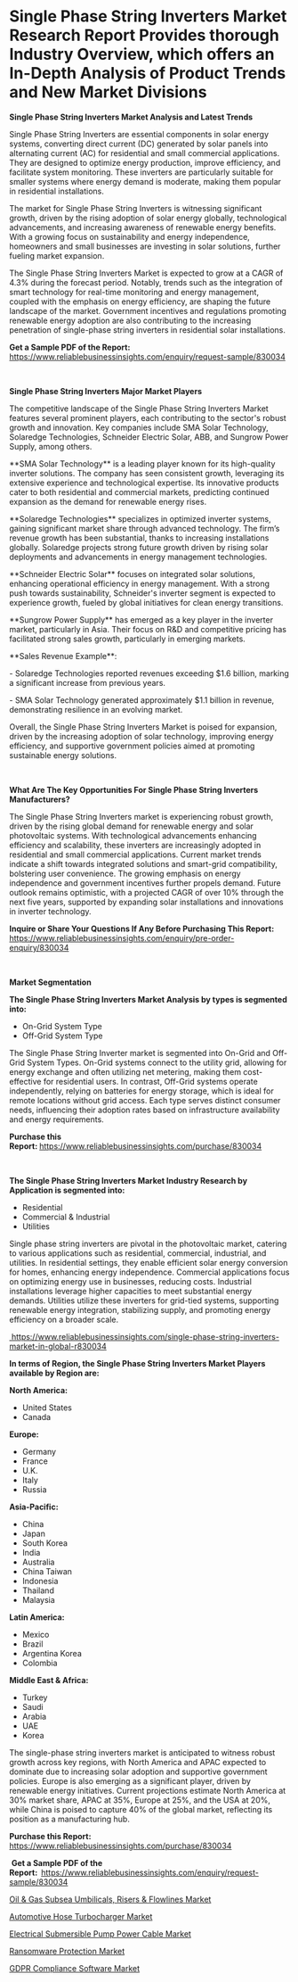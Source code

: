 <p><h1>Single Phase String Inverters Market Research Report Provides thorough Industry Overview, which offers an In-Depth Analysis of Product Trends and New Market Divisions</h1></p><p><strong>Single Phase String Inverters Market Analysis and Latest Trends</strong></p>
<p><p>Single Phase String Inverters are essential components in solar energy systems, converting direct current (DC) generated by solar panels into alternating current (AC) for residential and small commercial applications. They are designed to optimize energy production, improve efficiency, and facilitate system monitoring. These inverters are particularly suitable for smaller systems where energy demand is moderate, making them popular in residential installations.</p><p>The market for Single Phase String Inverters is witnessing significant growth, driven by the rising adoption of solar energy globally, technological advancements, and increasing awareness of renewable energy benefits. With a growing focus on sustainability and energy independence, homeowners and small businesses are investing in solar solutions, further fueling market expansion.</p><p>The Single Phase String Inverters Market is expected to grow at a CAGR of 4.3% during the forecast period. Notably, trends such as the integration of smart technology for real-time monitoring and energy management, coupled with the emphasis on energy efficiency, are shaping the future landscape of the market. Government incentives and regulations promoting renewable energy adoption are also contributing to the increasing penetration of single-phase string inverters in residential solar installations.</p></p>
<p><strong>Get a Sample PDF of the Report:&nbsp;</strong> <a href="https://www.reliablebusinessinsights.com/enquiry/request-sample/830034?utm_campaign=1109&utm_medium=2&utm_source=Github&utm_content=ia&utm_term=08102024&utm_id=single-phase-string-inverters">https://www.reliablebusinessinsights.com/enquiry/request-sample/830034</a></p>
<p>&nbsp;</p>
<p><strong>Single Phase String Inverters Major Market Players</strong></p>
<p><p>The competitive landscape of the Single Phase String Inverters Market features several prominent players, each contributing to the sector's robust growth and innovation. Key companies include SMA Solar Technology, Solaredge Technologies, Schneider Electric Solar, ABB, and Sungrow Power Supply, among others.</p><p>**SMA Solar Technology** is a leading player known for its high-quality inverter solutions. The company has seen consistent growth, leveraging its extensive experience and technological expertise. Its innovative products cater to both residential and commercial markets, predicting continued expansion as the demand for renewable energy rises.</p><p>**Solaredge Technologies** specializes in optimized inverter systems, gaining significant market share through advanced technology. The firm’s revenue growth has been substantial, thanks to increasing installations globally. Solaredge projects strong future growth driven by rising solar deployments and advancements in energy management technologies.</p><p>**Schneider Electric Solar** focuses on integrated solar solutions, enhancing operational efficiency in energy management. With a strong push towards sustainability, Schneider's inverter segment is expected to experience growth, fueled by global initiatives for clean energy transitions.</p><p>**Sungrow Power Supply** has emerged as a key player in the inverter market, particularly in Asia. Their focus on R&D and competitive pricing has facilitated strong sales growth, particularly in emerging markets.</p><p>**Sales Revenue Example**: </p><p>- Solaredge Technologies reported revenues exceeding $1.6 billion, marking a significant increase from previous years.</p><p>- SMA Solar Technology generated approximately $1.1 billion in revenue, demonstrating resilience in an evolving market.</p><p>Overall, the Single Phase String Inverters Market is poised for expansion, driven by the increasing adoption of solar technology, improving energy efficiency, and supportive government policies aimed at promoting sustainable energy solutions.</p></p>
<p>&nbsp;</p>
<p><strong>What Are The Key Opportunities For Single Phase String Inverters Manufacturers?</strong></p>
<p><p>The Single Phase String Inverters market is experiencing robust growth, driven by the rising global demand for renewable energy and solar photovoltaic systems. With technological advancements enhancing efficiency and scalability, these inverters are increasingly adopted in residential and small commercial applications. Current market trends indicate a shift towards integrated solutions and smart-grid compatibility, bolstering user convenience. The growing emphasis on energy independence and government incentives further propels demand. Future outlook remains optimistic, with a projected CAGR of over 10% through the next five years, supported by expanding solar installations and innovations in inverter technology.</p></p>
<p><strong>Inquire or Share Your Questions If Any Before Purchasing This Report:</strong> <a href="https://www.reliablebusinessinsights.com/enquiry/pre-order-enquiry/830034?utm_campaign=1109&utm_medium=2&utm_source=Github&utm_content=ia&utm_term=08102024&utm_id=single-phase-string-inverters">https://www.reliablebusinessinsights.com/enquiry/pre-order-enquiry/830034</a></p>
<p>&nbsp;</p>
<p><strong>Market Segmentation</strong></p>
<p><strong>The Single Phase String Inverters Market Analysis by types is segmented into:</strong></p>
<p><ul><li>On-Grid System Type</li><li>Off-Grid System Type</li></ul></p>
<p><p>The Single Phase String Inverter market is segmented into On-Grid and Off-Grid System Types. On-Grid systems connect to the utility grid, allowing for energy exchange and often utilizing net metering, making them cost-effective for residential users. In contrast, Off-Grid systems operate independently, relying on batteries for energy storage, which is ideal for remote locations without grid access. Each type serves distinct consumer needs, influencing their adoption rates based on infrastructure availability and energy requirements.</p></p>
<p><strong>Purchase this Report:&nbsp;</strong><a href="https://www.reliablebusinessinsights.com/purchase/830034?utm_campaign=1109&utm_medium=2&utm_source=Github&utm_content=ia&utm_term=08102024&utm_id=single-phase-string-inverters">https://www.reliablebusinessinsights.com/purchase/830034</a></p>
<p>&nbsp;</p>
<p><strong>The Single Phase String Inverters Market Industry Research by Application is segmented into:</strong></p>
<p><ul><li>Residential</li><li>Commercial & Industrial</li><li>Utilities</li></ul></p>
<p><p>Single phase string inverters are pivotal in the photovoltaic market, catering to various applications such as residential, commercial, industrial, and utilities. In residential settings, they enable efficient solar energy conversion for homes, enhancing energy independence. Commercial applications focus on optimizing energy use in businesses, reducing costs. Industrial installations leverage higher capacities to meet substantial energy demands. Utilities utilize these inverters for grid-tied systems, supporting renewable energy integration, stabilizing supply, and promoting energy efficiency on a broader scale.</p></p>
<p><a href="https://www.reliablebusinessinsights.com/single-phase-string-inverters-market-in-global-r830034?utm_campaign=1109&utm_medium=2&utm_source=Github&utm_content=ia&utm_term=08102024&utm_id=single-phase-string-inverters">&nbsp;https://www.reliablebusinessinsights.com/single-phase-string-inverters-market-in-global-r830034</a></p>
<p><strong>In terms of Region, the Single Phase String Inverters Market Players available by Region are:</strong></p>
<p>
    <p> <strong> North America: </strong>
        <ul>
            <li>United States</li>
            <li>Canada</li>
        </ul>
        </p> 
    <p> <strong> Europe: </strong>
        <ul>
            <li>Germany</li>
            <li>France</li>
            <li>U.K.</li>
            <li>Italy</li>
            <li>Russia</li>
        </ul>
        </p> 
    <p> <strong> Asia-Pacific: </strong>
        <ul>
            <li>China</li>
            <li>Japan</li>
            <li>South Korea</li>
            <li>India</li>
            <li>Australia</li>
            <li>China Taiwan</li>
            <li>Indonesia</li>
            <li>Thailand</li>
            <li>Malaysia</li>
        </ul>
        </p> 
    <p> <strong> Latin America: </strong>
        <ul>
            <li>Mexico</li>
            <li>Brazil</li>
            <li>Argentina Korea</li>
            <li>Colombia</li>
        </ul>
        </p> 
    <p> <strong> Middle East & Africa: </strong>
        <ul>
            <li>Turkey</li>
            <li>Saudi</li>
            <li>Arabia</li>
            <li>UAE</li>
            <li>Korea</li>
        </ul>
    </p>
    </p>
<p><p>The single-phase string inverters market is anticipated to witness robust growth across key regions, with North America and APAC expected to dominate due to increasing solar adoption and supportive government policies. Europe is also emerging as a significant player, driven by renewable energy initiatives. Current projections estimate North America at 30% market share, APAC at 35%, Europe at 25%, and the USA at 20%, while China is poised to capture 40% of the global market, reflecting its position as a manufacturing hub.</p></p>
<p><strong>Purchase this Report: </strong><a href="https://www.reliablebusinessinsights.com/purchase/830034?utm_campaign=1109&utm_medium=2&utm_source=Github&utm_content=ia&utm_term=08102024&utm_id=single-phase-string-inverters">https://www.reliablebusinessinsights.com/purchase/830034</a></p>
<p>&nbsp;<strong>Get a Sample PDF of the Report:&nbsp;&nbsp;</strong><a href="https://www.reliablebusinessinsights.com/enquiry/request-sample/830034?utm_campaign=1109&utm_medium=2&utm_source=Github&utm_content=ia&utm_term=08102024&utm_id=single-phase-string-inverters">https://www.reliablebusinessinsights.com/enquiry/request-sample/830034</a></p>
<p><strong></strong></p>
<p><p><a href="https://github.com/JudyWalsh475/Market-Research-Report-List-1/blob/main/oil-gas-subsea-umbilicals-risers-flowlines-market.md?utm_campaign=1109&utm_medium=2&utm_source=Github&utm_content=ia&utm_term=08102024&utm_id=single-phase-string-inverters">Oil & Gas Subsea Umbilicals, Risers & Flowlines Market</a></p><p><a href="https://github.com/DRIVERKAPAUL/Market-Research-Report-List-1/blob/main/automotive-hose-turbocharger-market.md?utm_campaign=1109&utm_medium=2&utm_source=Github&utm_content=ia&utm_term=08102024&utm_id=single-phase-string-inverters">Automotive Hose Turbocharger Market</a></p><p><a href="https://issuu.com/reportprime-2/docs/electrical-submersible-pump-power-c_9b1a27ba9d0d79?utm_campaign=1109&utm_medium=2&utm_source=Github&utm_content=ia&utm_term=08102024&utm_id=single-phase-string-inverters">Electrical Submersible Pump Power Cable Market</a></p><p><a href="https://www.linkedin.com/pulse/emerging-trends-ransomware-protection-market-detailed-overview-5nsvf?utm_campaign=1109&utm_medium=2&utm_source=Github&utm_content=ia&utm_term=08102024&utm_id=single-phase-string-inverters">Ransomware Protection Market</a></p><p><a href="https://www.linkedin.com/pulse/insights-gdpr-compliance-software-industry-market-financial-status-lpdkf?utm_campaign=1109&utm_medium=2&utm_source=Github&utm_content=ia&utm_term=08102024&utm_id=single-phase-string-inverters">GDPR Compliance Software Market</a></p></p>